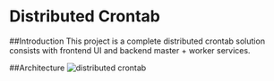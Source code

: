 # Distributed Crontab

##Introduction 
This project is a complete distributed crontab solution consists with frontend UI and backend master + worker services. 

##Architecture
![distributed crontab](image/distributed-crontab.jpg)
